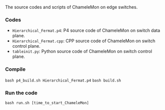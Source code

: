 The source codes and scripts of ChameleMon on edge switches.

### Codes

- `Hierarchical_Fermat.p4`: P4 source code of ChameleMon on switch data plane.
- `Hierarchical_Fermat.cpp`: CPP source code of ChameleMon on switch control plane.
- `tableinit.py`: Python source code of ChameleMon on switch control plane.

### Compile

`bash p4_build.sh Hierarchical_Fermat.p4`
`bash build.sh`

### Run the code

`bash run.sh [time_to_start_ChameleMon]`